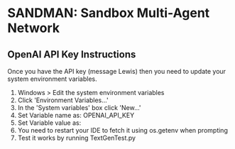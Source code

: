 # SANDMAN: Sandbox Multi-Agent Network

## OpenAI API Key Instructions

Once you have the API key (message Lewis) then you need to update your system environment variables.

1. Windows > Edit the system environment variables
2. Click 'Environment Variables...'
3. In the 'System variables' box click 'New...'
4. Set Variable name as: OPENAI_API_KEY
5. Set Variable value as: <INSERT API KEY HERE>
6. You need to restart your IDE to fetch it using os.getenv when prompting
7. Test it works by running TextGenTest.py
